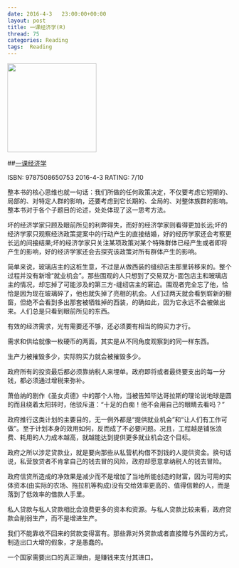 ```yaml
---
date: 2016-4-3	 23:00:00+00:00
layout: post
title: 一课经济学(R)
thread: 75
categories: Reading
tags:  Reading
---
```


<img src="https://img3.doubanio.com/lpic/s28056031.jpg" width="200" />

##[一课经济学](https://book.douban.com/subject/26374036/)

ISBN: 9787508650753  2016-4-3 RATING: 7/10

整本书的核心思维也就一句话：我们所做的任何政策决定，不仅要考虑它短期的、局部的、对特定人群的影响，还要考虑到它长期的、全局的、对整体族群的影响。整本书对于各个子题目的论述，处处体现了这一思考方法。

坏的经济学家只顾及眼前所见的利弊得失，而好的经济学家则看得更加长远;坏的经济学家只观察经济政策提案中的行动产生的直接结婚，好的经历学家还会考察更长远的间接结果;坏的经济学家只关注某项政策对某个特殊群体已经产生或者即将产生的影响，好的经济学家还会去探究该政策对所有群体产生的影响。

简单来说，玻璃店主的这桩生意，不过是从做西装的缝纫店主那里转移来的。整个过程并没有新增“就业机会”。那些围观的人只想到了交易双方-面包店主和玻璃店主的情况，却忘掉了可能涉及的第三方-缝纫店主的窘迫。围观者完全忘了他，恰恰是因为现在玻璃碎了，他也就失掉了亮相的机会。人们过两天就会看到崭新的橱窗，但绝不会看到多出那套被牺牲掉的西装，的确如此，因为它永远不会被做出来。人们总是只看到眼前所见的东西。

有效的经济需求，光有需要还不够，还必须要有相当的购买力才行。

需求和供给就像一枚硬币的两面，其实是从不同角度观察到的同一样东西。

生产力被摧毁多少，实际购买力就会被摧毁多少。

政府所有的投资最后都必须靠纳税人来埋单。政府即将或者最终要支出的每一分钱，都必须通过增税来弥补。

萧伯纳的剧作《圣女贞德》中的那个人物，当被告知毕达哥拉斯的理论说地球是圆的而且绕着太阳转时，他驳斥道：“十足的白痴！他不会用自己的眼睛去看吗？”

政府推行这类计划的主要目的，无一例外都是“提供就业机会”和“让人们有工作可做”。至于计划本身的效用如何，反而成了不必要问题。况且，工程越是铺张浪费、耗用的人力成本越高，就越能达到提供更多就业机会这个目标。

政府之所以涉足贷款业，就是要向那些从私营机构借不到钱的人提供资金。换句话说，私营放贷者不肯拿自己的钱去冒的风险，政府却愿意拿纳税人的钱去冒险。

政府信贷所造成的净效果是减少而不是增加了当地所能创造的财富，因为可用的实体资本(由实际的农场、拖拉机等构成)没有交给效率更高的、值得信赖的人，而是落到了低效率的借款人手里。

私人贷款与私人贷款相比会浪费更多的资本和资源。与私人贷款比较来看，政府贷款会削弱生产，而不是增进生产。

我们不能靠收不回来的贷款变得富有。那些靠对外贷款或者直接赠与外国的方式，制造出口大增的假象，才是愚蠢的。

一个国家需要出口的真正理由，是赚钱来支付其进口。